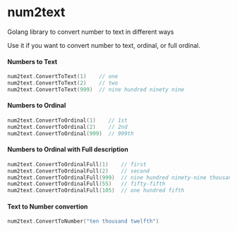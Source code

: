 # num2text
Golang library to convert number to text in different ways

Use it if you want to convert number to text, ordinal, or full ordinal.

<h4>Numbers to Text</h4>

```go
num2text.ConvertToText(1)    // one
num2text.ConvertToText(2)    // two
num2text.ConvertToText(999)  // nine hundred ninety nine
```

<h4>Numbers to Ordinal</h4>

```go
num2text.ConvertToOrdinal(1)    // 1st
num2text.ConvertToOrdinal(2)    // 2nd
num2text.ConvertToOrdinal(999)  // 999th
```

<h4>Numbers to Ordinal with Full description</h4>

```go
num2text.ConvertToOrdinalFull(1)    // first
num2text.ConvertToOrdinalFull(2)    // second
num2text.ConvertToOrdinalFull(999)  // nine hundred ninety-nine thousand nine hundred ninety-nineth
num2text.ConvertToOrdinalFull(55)   // fifty-fifth
num2text.ConvertToOrdinalFull(105)  // one hundred fifth
```

<h4>Text to Number convertion</h4>

```go
num2text.ConvertToNumber("ten thousand twelfth")
```
